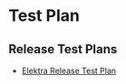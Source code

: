 # Test Plan

## Release Test Plans
- [Elektra Release Test Plan](https://github.com/dgitz/eros/blob/master/doc/TestPlan/TestPlan_ELECTRA.ods)